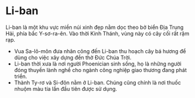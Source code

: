 # Li-ban

Li-ban là một khu vực miền núi xinh đẹp nằm dọc theo bở biển Địa Trung Hải, phía bắc Y-sơ-ra-ên. Vào thời Kinh Thánh, vùng này có cây cối rất rậm rạp.
- Vua Sa-lô-môn đưa nhân công đến Li-ban thu hoạch cây bá hương để dùng cho việc xây dựng đền thờ Đức Chúa Trời. 
- Li-ban thời xưa là nơi người Phoenician sinh sống, họ là những người đóng thuyền lành nghề cho ngành công nghiệp giao thương đang phát triển.   
- Thành Ty-rơ và Si-đôn nằm ở Li-ban. Chúng cũng chính là nơi thuốc nhuộm màu tía lần đầu tiên được sử dụng.

